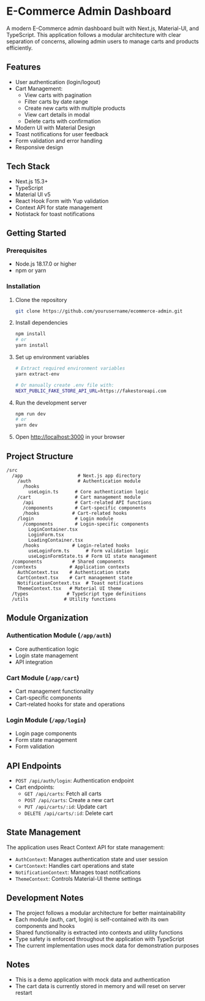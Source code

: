 # E-Commerce Admin Dashboard

A modern E-Commerce admin dashboard built with Next.js, Material-UI, and TypeScript. This application follows a modular architecture with clear separation of concerns, allowing admin users to manage carts and products efficiently.

## Features

- User authentication (login/logout)
- Cart Management:
  - View carts with pagination
  - Filter carts by date range
  - Create new carts with multiple products
  - View cart details in modal
  - Delete carts with confirmation
- Modern UI with Material Design
- Toast notifications for user feedback
- Form validation and error handling
- Responsive design

## Tech Stack

- Next.js 15.3+
- TypeScript
- Material UI v5
- React Hook Form with Yup validation
- Context API for state management
- Notistack for toast notifications

## Getting Started

### Prerequisites

- Node.js 18.17.0 or higher
- npm or yarn

### Installation

1. Clone the repository
   ```bash
   git clone https://github.com/yourusername/ecommerce-admin.git
   ```
2. Install dependencies
   ```bash
   npm install
   # or
   yarn install
   ```
3. Set up environment variables

   ```bash
   # Extract required environment variables
   yarn extract-env

   # Or manually create .env file with:
   NEXT_PUBLIC_FAKE_STORE_API_URL=https://fakestoreapi.com
   ```

4. Run the development server
   ```bash
   npm run dev
   # or
   yarn dev
   ```
5. Open [http://localhost:3000](http://localhost:3000) in your browser

## Project Structure

```
/src
  /app                    # Next.js app directory
    /auth                 # Authentication module
      /hooks
        useLogin.ts      # Core authentication logic
    /cart                # Cart management module
      /api               # Cart-related API functions
      /components        # Cart-specific components
      /hooks            # Cart-related hooks
    /login               # Login module
      /components        # Login-specific components
        LoginContainer.tsx
        LoginForm.tsx
        LoadingContainer.tsx
      /hooks            # Login-related hooks
        useLoginForm.ts      # Form validation logic
        useLoginFormState.ts # Form UI state management
  /components           # Shared components
  /contexts            # Application contexts
    AuthContext.tsx    # Authentication state
    CartContext.tsx    # Cart management state
    NotificationContext.tsx  # Toast notifications
    ThemeContext.tsx   # Material UI theme
  /types              # TypeScript type definitions
  /utils             # Utility functions
```

## Module Organization

### Authentication Module (`/app/auth`)

- Core authentication logic
- Login state management
- API integration

### Cart Module (`/app/cart`)

- Cart management functionality
- Cart-specific components
- Cart-related hooks for state and operations

### Login Module (`/app/login`)

- Login page components
- Form state management
- Form validation

## API Endpoints

- `POST /api/auth/login`: Authentication endpoint
- Cart endpoints:
  - `GET /api/carts`: Fetch all carts
  - `POST /api/carts`: Create a new cart
  - `PUT /api/carts/:id`: Update cart
  - `DELETE /api/carts/:id`: Delete cart

## State Management

The application uses React Context API for state management:

- `AuthContext`: Manages authentication state and user session
- `CartContext`: Handles cart operations and state
- `NotificationContext`: Manages toast notifications
- `ThemeContext`: Controls Material-UI theme settings

## Development Notes

- The project follows a modular architecture for better maintainability
- Each module (auth, cart, login) is self-contained with its own components and hooks
- Shared functionality is extracted into contexts and utility functions
- Type safety is enforced throughout the application with TypeScript
- The current implementation uses mock data for demonstration purposes

## Notes

- This is a demo application with mock data and authentication
- The cart data is currently stored in memory and will reset on server restart
